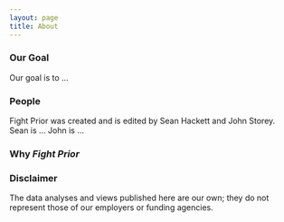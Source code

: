 ```yaml
---
layout: page
title: About
---
```


### Our Goal

Our goal is to ...

### People

Fight Prior was created and is edited by Sean Hackett and John Storey.  Sean is ... John is ...

### Why *Fight Prior*

### Disclaimer 

The data analyses and views published here are our own; they do not represent those of our employers or funding agencies.

